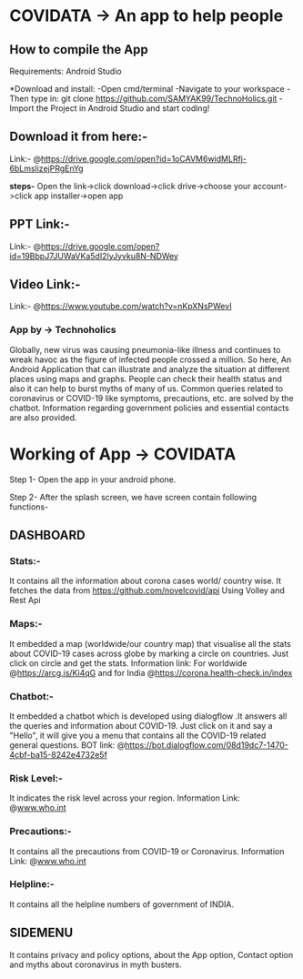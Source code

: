# COVIDATA -> An app to help people
## How to compile the App
Requirements:
Android Studio

 *Download and install:
 -Open cmd/terminal
 -Navigate to your workspace
 -Then type in: git clone https://github.com/SAMYAK99/TechnoHolics.git
 -Import the Project in Android Studio and start coding!

## Download it from here:-
Link:- @https://drive.google.com/open?id=1oCAVM6widMLRfj-6bLmslizejPRgEnYg

**steps-** Open the link->click download->click drive->choose your account->click app installer->open app
## PPT Link:-
Link:- @https://drive.google.com/open?id=19BbpJ7JUWaVKa5dI2lyJyvku8N-NDWey
## Video Link:-
Link:- @https://www.youtube.com/watch?v=nKpXNsPWevI
### App by -> Technoholics
Globally, new virus was causing pneumonia-like illness and continues to wreak havoc as the figure of infected people crossed a million. 
So here, An Android Application that can illustrate and analyze the situation at different places using maps and graphs. People can check their health status and also it can help to burst myths of many of us. Common queries related to coronavirus or COVID-19 like symptoms, precautions, etc. are solved by the chatbot. Information regarding government policies and essential contacts are also provided.

# Working of App -> COVIDATA
Step 1- Open the app in your android phone.

Step 2- After the splash screen, we have screen contain following functions-

## DASHBOARD

### Stats:- 
It contains all the information about corona cases world/ country wise.
It fetches the data from https://github.com/novelcovid/api Using Volley and Rest Api

### Maps:-
It embedded a map (worldwide/our country map) that visualise all the stats about COVID-19 cases across
globe by marking a circle on countries. Just click on circle and get the stats.
Information link: For worldwide @https://arcg.is/Ki4qG and for India @https://corona.health-check.in/index

### Chatbot:-
It embedded a chatbot which is developed using dialogflow .It answers all the queries and information 
about COVID-19. Just click on it and say a "Hello", it will give you a menu that contains all the COVID-19
related general questions.
BOT link: @https://bot.dialogflow.com/08d19dc7-1470-4cbf-ba15-8242e4732e5f

### Risk Level:-
It indicates the risk level across your region.
Information Link: @www.who.int

### Precautions:-
It contains all the precautions from COVID-19 or Coronavirus.
Information Link: @www.who.int

### Helpline:-
It contains all the helpline numbers of government of INDIA.


## SIDEMENU
It contains privacy and policy options, about the App option, Contact option and myths about coronavirus in myth busters.




